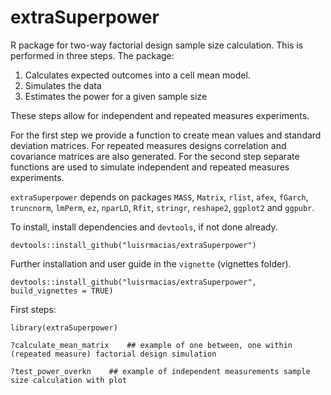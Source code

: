 # extraSuperpower
R package for two-way factorial design sample size calculation. This is performed in three steps. The package:
1. Calculates expected outcomes into a cell mean model.
2. Simulates the data
3. Estimates the power for a given sample size

These steps allow for independent and repeated measures experiments. 

For the first step we provide a function to create mean values and standard deviation matrices. For repeated measures designs correlation and covariance matrices are also generated. For the second step separate functions are used to simulate independent and repeated measures experiments. 

``extraSuperpower`` depends on packages ``MASS``, ``Matrix``, ``rlist``, ``afex``, ``fGarch``, ``truncnorm``, ``lmPerm``, ``ez``, ``nparLD``, ``Rfit``, ``stringr``, ``reshape2``, ``ggplot2`` and ``ggpubr``. 

To install, install dependencies and ``devtools``, if not done already.

``devtools::install_github("luisrmacias/extraSuperpower")``

Further installation and user guide in the ``vignette`` (vignettes folder).

``devtools::install_github("luisrmacias/extraSuperpower", build_vignettes = TRUE)``

First steps:

``library(extraSuperpower)``

``?calculate_mean_matrix    ## example of one between, one within (repeated measure) factorial design simulation``

``?test_power_overkn    ## example of independent measurements sample size calculation with plot``
